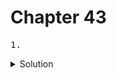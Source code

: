 # Chapter 43

<pre>1. </pre>

<details>
  <summary>Solution</summary>
  <pre></pre>
</details>

<br>